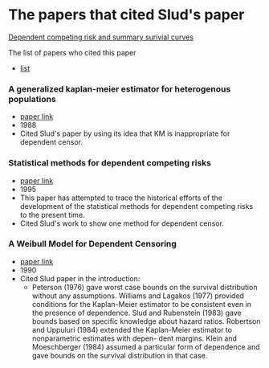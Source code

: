 
# The papers that cited Slud's paper

[Dependent competing risk and summary surivial curves](https://github.com/sakuramomo1005/Kaplan-Meier-method-under-dependent-censoring/blob/master/Draft/week1/papers/Dependent%20competing%20risks%20and%20summary%20survival%20curves.pdf)

The list of papers who cited this paper

 * [list](https://github.com/sakuramomo1005/Kaplan-Meier-method-under-dependent-censoring/blob/master/Draft/week2/citations.csv)

### A generalized kaplan-meier estimator for heterogenous populations

 * [paper link](https://github.com/sakuramomo1005/Kaplan-Meier-method-under-dependent-censoring/blob/master/Draft/week2/paper/A%20generalized%20kaplan-meier%20estimator%20for%20heterogenous%20populations.pdf)
 * 1988
 * Cited Slud's paper by using its idea that KM is inappropriate for dependent censor.

### Statistical methods for dependent competing risks
* [paper link](https://github.com/sakuramomo1005/Kaplan-Meier-method-under-dependent-censoring/blob/master/Draft/week2/paper/Statistical%20methods%20for%20dependent%20competing%20risks.pdf)
* 1995
* This paper has attempted to trace the historical efforts of the development of the statistical
methods for dependent competing risks to the present time.
* Cited Slud's work to show one method for dependent censor.

### A Weibull Model for Dependent Censoring
* [paper link](https://github.com/sakuramomo1005/Kaplan-Meier-method-under-dependent-censoring/blob/master/Draft/week2/paper/A%20Weibull%20Model%20for%20Dependent%20Censoring.pdf)
* 1990
* Cited Slud paper in the introduction:
  * Peterson (1976) gave worst case bounds on the survival distribution without any assumptions. Williams and Lagakos (1977) provided conditions for the Kaplan-Meier estimator to be consistent even in the presence of dependence. Slud and Rubenstein (1983) gave bounds based on specific knowledge about hazard ratios. Robertson and Uppuluri (1984) extended the Kaplan-Meier estimator to nonparametric estimates with depen- dent margins. Klein and Moeschberger (1984) assumed a particular form of dependence and gave bounds on the survival distribution in that case.
